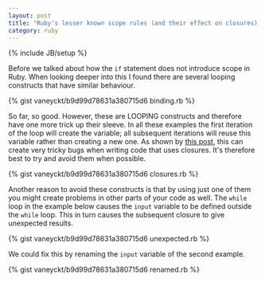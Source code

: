 ```yaml
---
layout: post
title: "Ruby's lesser known scope rules (and their effect on closures) (2/2)"
category: ruby
---
```

{% include JB/setup %}

Before we talked about how the `if` statement does not introduce scope in Ruby. When looking deeper into this I found there are several looping constructs that have similar behaviour.

{% gist vaneyckt/b9d99d78631a380715d6 binding.rb %}

So far, so good. However, these are LOOPING constructs and therefore have one more trick up their sleeve. In all these examples the first iteration of the loop will create the variable; all subsequent iterations will reuse this variable rather than creating a new one. As shown by [this post](http://stackoverflow.com/a/10397030/1420382), this can create very tricky bugs when writing code that uses closures. It's therefore best to try and avoid them when possible.

{% gist vaneyckt/b9d99d78631a380715d6 closures.rb %}

Another reason to avoid these constructs is that by using just one of them you might create problems in other parts of your code as well. The `while` loop in the example below causes the `input` variable to be defined outside the `while` loop. This in turn causes the subsequent closure to give unexpected results.

{% gist vaneyckt/b9d99d78631a380715d6 unexpected.rb %}

We could fix this by renaming the `input` variable of the second example.

{% gist vaneyckt/b9d99d78631a380715d6 renamed.rb %}
